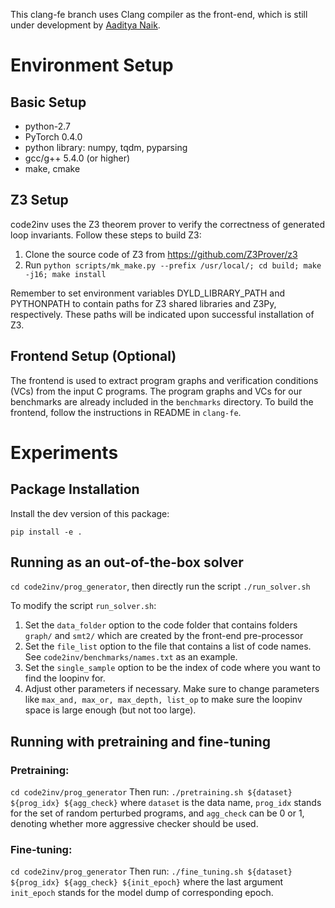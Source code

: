 
This clang-fe branch uses Clang compiler as the front-end, which is still under development by [Aaditya Naik](https://github.com/aadityanaik).

# Environment Setup

## Basic Setup
- python-2.7 
- PyTorch 0.4.0
- python library: numpy, tqdm, pyparsing
- gcc/g++ 5.4.0 (or higher)
- make, cmake

## Z3 Setup
code2inv uses the Z3 theorem prover to verify the correctness of generated loop invariants. Follow these steps to build Z3:

1. Clone the source code of Z3 from https://github.com/Z3Prover/z3
2. Run ```python scripts/mk_make.py --prefix /usr/local/; cd build; make -j16; make install ```

Remember to set environment variables DYLD_LIBRARY_PATH and PYTHONPATH to contain paths for Z3 shared libraries and Z3Py, respectively.  These paths will be indicated upon successful installation of Z3.

## Frontend Setup (Optional)
The frontend is used to extract program graphs and verification conditions (VCs) from the input C programs. The program graphs and VCs for our benchmarks are already included in the `benchmarks` directory.  To build the frontend, follow the instructions in README in `clang-fe`. 


# Experiments

## Package Installation

Install the dev version of this package:

```pip install -e .```

## Running as an out-of-the-box solver

```cd code2inv/prog_generator```, then directly run the script ```./run_solver.sh```

To modify the script ```run_solver.sh```:

1. Set the ```data_folder``` option to the code folder that contains folders ```graph/``` and ```smt2/``` which are created by the front-end pre-processor
2. Set the ```file_list``` option to the file that contains a list of code names.  See ```code2inv/benchmarks/names.txt``` as an example.
3. Set the ```single_sample``` option to be the index of code where you want to find the loopinv for.
4. Adjust other parameters if necessary. Make sure to change parameters like ```max_and, max_or, max_depth, list_op``` to make sure the loopinv space is large enough (but not too large).

## Running with pretraining and fine-tuning

### Pretraining: 

```cd code2inv/prog_generator```
Then run:
```./pretraining.sh ${dataset} ${prog_idx} ${agg_check}```
where ```dataset``` is the data name, ```prog_idx``` stands for the set of random perturbed programs, and ```agg_check``` can be 0 or 1, denoting whether more aggressive checker should be used. 

### Fine-tuning:
```cd code2inv/prog_generator```
Then run:
```./fine_tuning.sh ${dataset} ${prog_idx} ${agg_check} ${init_epoch}```
where the last argument ```init_epoch``` stands for the model dump of corresponding epoch. 






